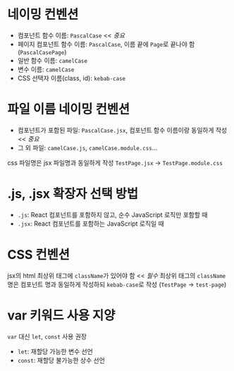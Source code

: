 # 네이밍 컨벤션

- 컴포넌트 함수 이름: `PascalCase` << _중요_
- 페이지 컴포넌트 함수 이름: `PascalCase`, 이름 끝에 `Page`로 끝나야 함 (`PascalCasePage`)
- 일반 함수 이름: `camelCase`
- 변수 이름: `camelCase`
- CSS 선택자 이름(class, id): `kebab-case`

# 파일 이름 네이밍 컨벤션

- 컴포넌트가 포함된 파일: `PascalCase.jsx`, 컴포넌트 함수 이름이랑 동일하게 작성 << _중요_
- 그 외 파일: `camelCase.js`, `camelCase.module.css`...

css 파일명은 jsx 파일명과 동일하게 작성
`TestPage.jsx` -> `TestPage.module.css`

# .js, .jsx 확장자 선택 방법

- `.js`: React 컴포넌트를 포함하지 않고, 순수 JavaScript 로직만 포함할 때
- `.jsx`: React 컴포넌트를 포함하는 JavaScript 로직일 때

# CSS 컨벤션

jsx의 html 최상위 태그에 `className`가 있어야 함 << _필수_
최상위 태그의 `className`명은 컴포넌트 명과 동일하게 작성하되 `kebab-case`로 작성 (`TestPage` -> `test-page`)

# var 키워드 사용 지양

`var` 대신 `let`, `const` 사용 권장

- `let`: 재할당 가능한 변수 선언
- `const`: 재할당 불가능한 상수 선언
